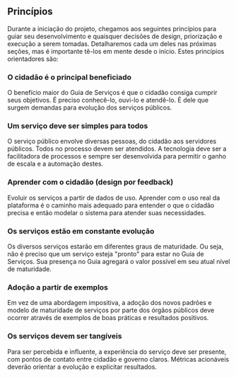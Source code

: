 ## Princípios

Durante a iniciação do projeto, chegamos aos seguintes princípios para guiar seu desenvolvimento e quaisquer decisões de design, priorização e execução a serem tomadas. Detalharemos cada um deles nas próximas seções, mas é importante tê-los em mente desde o início. Estes princípios orientadores são:

### O cidadão é o principal beneficiado

O benefício maior do Guia de Serviços é que o cidadão consiga cumprir seus objetivos. É preciso conhecê-lo, ouvi-lo e atendê-lo. É dele que surgem demandas para evolução dos serviços públicos.

### Um serviço deve ser simples para todos

O serviço público envolve diversas pessoas, do cidadão aos servidores
públicos. Todos no processo devem ser atendidos. A tecnologia deve ser a facilitadora de processos e sempre ser desenvolvida
para permitir o ganho de escala e a automação destes.

### Aprender com o cidadão (design por feedback)

Evoluir os serviços a partir de dados de uso. Aprender com o uso real da
plataforma é o caminho mais adequado para entender o que o cidadão precisa e então modelar o sistema para atender suas necessidades.

### Os serviços estão em constante evolução

Os diversos serviços estarão em diferentes graus de maturidade. Ou seja, não é preciso que um serviço esteja "pronto" para estar no Guia de Serviços. Sua presença no Guia agregará o valor possível em seu atual nível de maturidade.

### Adoção a partir de exemplos

Em vez de uma abordagem impositiva, a adoção dos novos padrões e modelo de maturidade de serviços por parte dos órgãos públicos deve ocorrer através de exemplos de boas práticas e resultados positivos.
 
### Os serviços devem ser tangíveis

Para ser percebida e influente, a experiência do serviço deve ser presente, com pontos de contato entre cidadão e governo claros. Métricas acionáveis deverão orientar a evolução e explicitar resultados.
